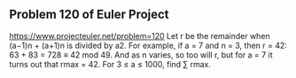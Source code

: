 ## Problem 120 of Euler Project 
https://www.projecteuler.net/problem=120
Let r be the remainder when (a−1)n + (a+1)n is divided by a2.
For example, if a = 7 and n = 3, then r = 42: 63 + 83 = 728 ≡ 42 mod 49. And as n varies, so too will r, but for a = 7 it turns out that rmax = 42.
For 3 ≤ a ≤ 1000, find ∑ rmax.